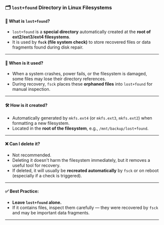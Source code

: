 ### 🗂️ `lost+found` Directory in Linux Filesystems

#### 📌 What is `lost+found`?

- `lost+found` is a **special directory** automatically created at the **root of ext2/ext3/ext4 filesystems**.
- It is used by **`fsck` (file system check)** to store recovered files or data fragments found during disk repair.

---

#### 🔧 When is it used?

- When a system crashes, power fails, or the filesystem is damaged, some files may lose their directory references.
- During recovery, `fsck` places these **orphaned files** into `lost+found` for manual inspection.

---

#### 🛠️ How is it created?

- Automatically generated by `mkfs.ext4` (or `mkfs.ext3`, `mkfs.ext2`) when formatting a new filesystem.
- Located in the **root of the filesystem**, e.g., `/mnt/backup/lost+found`.

---

#### ❌ Can I delete it?

- Not recommended.
- Deleting it doesn't harm the filesystem immediately, but it removes a useful tool for recovery.
- If deleted, it will usually be **recreated automatically** by `fsck` or on reboot (especially if a check is triggered).

---

#### ✅ Best Practice:

- **Leave `lost+found` alone.**
- If it contains files, inspect them carefully — they were recovered by `fsck` and may be important data fragments.

---
